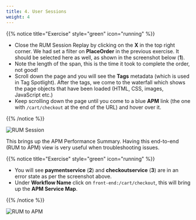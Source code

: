 ```yaml
---
title: 4. User Sessions
weight: 4
---
```

{{% notice title="Exercise" style="green" icon="running" %}}

* Close the RUM Session Replay by clicking on the **X** in the top right corner. We had set a filter on **PlaceOrder** in the previous exercise. It should be selected here as well, as shown in the screenshot below (**1**).
* Note the length of the span, this is the time it took to complete the order, not good!
* Scroll down the page and you will see the **Tags** metadata (which is used in Tag Spotlight). After the tags, we come to the waterfall which shows the page objects that have been loaded (HTML, CSS, images, JavaScript etc.)
* Keep scrolling down the page until you come to a blue **APM** link (the one with `/cart/checkout` at the end of the URL) and hover over it.

{{% /notice %}}

![RUM Session](../images/rum-waterfall.png)

This brings up the APM Performance Summary. Having this end-to-end (RUM to APM) view is very useful when troubleshooting issues.

{{% notice title="Exercise" style="green" icon="running" %}}

* You will see **paymentservice** (**2**) and **checkoutservice** (**3**) are in an error state as per the screenshot above.
* Under **Workflow Name** click on `front-end:/cart/checkout`, this will bring up the **APM Service Map**.

{{% /notice %}}

![RUM to APM](../images/rum-to-apm.png)
